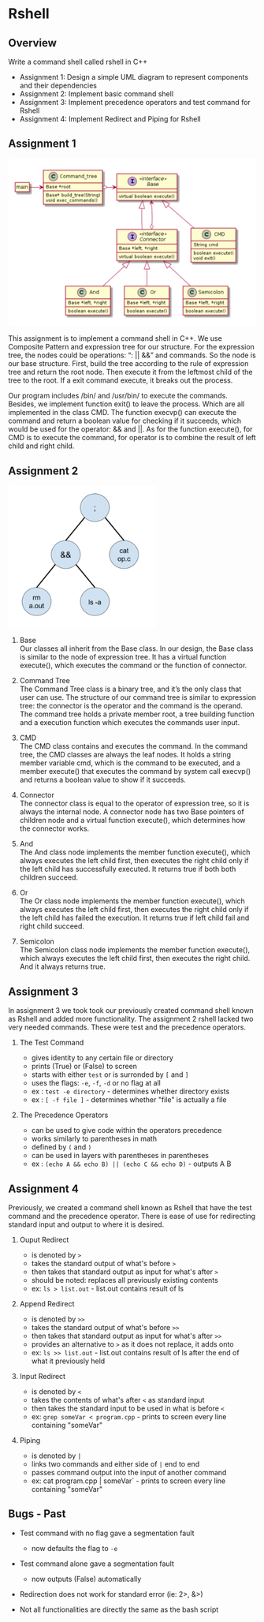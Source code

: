Rshell
===

Overview 
---

Write a command shell called rshell in C++  
  
* Assignment 1: Design a simple UML diagram to represent components and their dependencies  
* Assignment 2: Implement basic command shell  
* Assignment 3: Implement precedence operators and test command for Rshell  
* Assignment 4: Implement Redirect and Piping for Rshell

Assignment 1 
---
<img src="https://github.com/BenTYC/Rshell/blob/master/UML.png" width="600">

This assignment is to implement a command shell in C++. We use Composite Pattern and expression tree for our structure. For the expression tree, the nodes could be operations: “: || &&” and commands. So the node is our base structure. First, build the tree according to the rule of expression tree and return the root node. Then execute it from the leftmost child of the tree to the root. If a exit command execute, it breaks out the process.  
  
Our program includes /bin/ and /usr/bin/ to execute the commands. Besides, we implement function exit() to leave the process. Which are all implemented in the class CMD. The function execvp() can execute the command and return a boolean value for checking if it succeeds, which would be used for the operator: && and ||. As for the function execute(), for CMD is to execute the command, for operator is to combine the result of left child and right child.  

Assignment 2 
---
<img src="https://github.com/BenTYC/Rshell/blob/master/Command%20Tree.png" width="300">

1. Base  
Our classes all inherit from the Base class. In our design, the Base class is similar to the node of expression tree. It has a virtual function execute(), which executes the command or the function of connector.

2. Command Tree  
The Command Tree class is a binary tree, and it’s the only class that user can use. The structure of our command tree is similar to expression tree: the connector is the operator and the command is the operand. The command tree holds a private member root, a tree building function and a execution function which executes the commands user input.

3. CMD  
The CMD class contains and executes the command. In the command tree, the CMD classes are always the leaf nodes. It holds a string member variable cmd, which is the command to be executed, and a member execute() that executes the command by system call execvp() and returns a boolean value to show if it succeeds.

4. Connector  
The connector class is equal to the operator of expression tree, so it is always the internal node. A connector node has two Base pointers of children node and a virtual function execute(), which determines how the connector works.

5. And  
The And class node implements the member function execute(), which always executes the left child first, then executes the right child only if the left child has successfully executed. It returns true if both both children succeed.

6. Or  
The Or class node implements the member function execute(), which always executes the left child first, then executes the right child only if the left child has failed the execution. It returns true if left child fail and right child succeed.

7. Semicolon  
The Semicolon class node implements the member function execute(), which always executes the left child first, then executes the right child. And it always returns true.

Assignment 3 
---

In assignment 3 we took took our previously created command shell known as Rshell and added more functionality. The assignment 2 rshell lacked two very needed commands. These were test and the precedence operators.

1. The Test Command
	* gives identity to any certain file or directory
	* prints (True) or (False) to screen
	* starts with either `test` or is surronded by `[` and `]`
	* uses the flags: `-e`, `-f`, `-d` or no flag at all
	* ex : `test -e directory` - determines whether directory exists
	* ex : `[ -f file ]` - determines whether "file" is actually a file

2. The Precedence Operators
	* can be used to give code within the operators precedence
	* works similarly to parentheses in math
	* defined by `(` and `)`
	* can be used in layers with parentheses in parentheses
	* ex : `(echo A && echo B) || (echo C && echo D)` - outputs A B

Assignment 4 
---

Previously, we created a command shell known as Rshell that have the test command and the precedence operator. There is ease of use for redirecting standard input and output to where it is desired.

1. Ouput Redirect
	* is denoted by `>`
	* takes the standard output of what's before `>`
	* then takes that standard output as input for what's after `>`
	* should be noted: replaces all previously existing contents
	* ex: `ls > list.out` - list.out contains result of ls

2. Append Redirect
	* is denoted by `>>`
	* takes the standard output of what's before `>>`
	* then takes that standard output as input for what's after `>>`
	* provides an alternative to `>` as it does not replace, it adds onto
	* ex: `ls >> list.out` - list.out contains result of ls after the end of what it previously held

3. Input Redirect
	* is denoted by `<`
	* takes the contents of what's after `<` as standard input
	* then takes the standard input to be used in what is before `<`
	* ex: `grep someVar < program.cpp` - prints to screen every line containing "someVar"

4. Piping
	* is denoted by `|`
	* links two commands and either side of `|` end to end
	* passes command output into the input of another command
	* ex: cat program.cpp | someVar` - prints to screen every line containing "someVar"


Bugs - Past
---

* Test command with no flag gave a segmentation fault
	* now defaults the flag to `-e`
* Test command alone gave a segmentation fault
	* now outputs (False) automatically

* Redirection does not work for standard error (ie: 2>, &>)
* Not all functionalities are directly the same as the bash script
